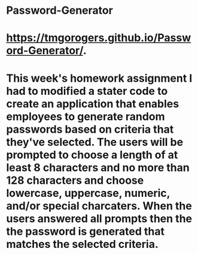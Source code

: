 # Password-Generator
  
# https://tmgorogers.github.io/Password-Generator/.

# This week's homework assignment I had to modified a stater code to create an application that enables employees to generate random passwords based on criteria that they've selected.  The users will be prompted to choose a length of at least 8 characters and no more than 128 characters and choose lowercase, uppercase, numeric, and/or special charcaters. When the users answered all prompts then the the password is generated that matches the selected criteria.